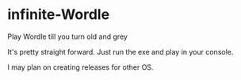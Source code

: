 # infinite-Wordle
Play Wordle till you turn old and grey

It's pretty straight forward.
Just run the exe and play in your console.

I may plan on creating releases for other OS.

